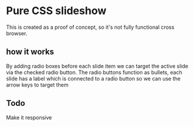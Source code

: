 # Pure CSS slideshow

This is created as a proof of concept, so it's not fully functional cross browser.

## how it works

By adding radio boxes before each slide item we can target the active slide via the checked radio button.
The radio buttons function as bullets, each slide has a label which is connected to a radio button so we can 
use the arrow keys to target them

## Todo

Make it responsive